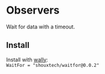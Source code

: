 # Observers
Wait for data with a timeout.

## Install
Install with [wally](https://wally.run/):\
`WaitFor = "shouxtech/waitfor@0.0.2"`